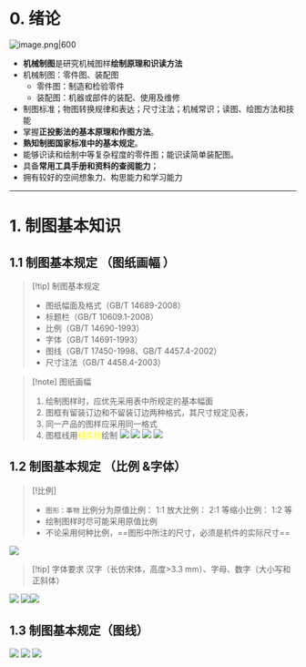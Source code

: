 # 0. 绪论 
![image.png|600](https://fig-1321973591.cos.ap-nanjing.myqcloud.com/20250317091257.png)

- **机械制图**是研究机械图样**绘制原理和识读方法**
- 机械制图：零件图、装配图 
	- 零件图：制造和检验零件
	- 装配图：机器或部件的装配、使用及维修
- 制图标准；物图转换规律和表达；尺寸注法；机械常识；读图、绘图方法和技能
- 掌握**正投影法的基本原理和作图方法**。
- **熟知制图国家标准中的基本规定**。
- 能够识读和绘制中等复杂程度的零件图；能识读简单装配图。 
- 具备**常用工具手册和资料的查阅能力**；
- 拥有较好的空间想象力、构思能力和学习能力
---
# 1. 制图基本知识 
## 1.1 制图基本规定 （图纸画幅 ）
>[!tip] 制图基本规定 
> - 图纸幅面及格式（GB/T 14689-2008） 
> - 标题栏（GB/T 10609.1-2008） 
> - 比例（GB/T 14690-1993）
> - 字体（GB/T 14691-1993） 
> - 图线（GB/T 17450-1998、GB/T 4457.4-2002） 
> - 尺寸注法（GB/T 4458.4-2003）

>[!note] 图纸画幅 
> 1. 绘制图样时，应优先采用表中所规定的基本幅面
> 2. 图框有留装订边和不留装订边两种格式，其尺寸规定见表，
> 3. 同一产品的图样应采用同一格式
> 4. 图框线用<font color="#ffff00">粗实线</font>绘制
![](https://office-imm-tmp-cn-beijing.oss-cn-beijing.aliyuncs.com/shapes%2Fa71dc25fba734cb1948258a2e69e56b977d52ecc%2Fcc98a933ddb449229a6438046a0fc9dac012dcdc?Expires=1742169599&OSSAccessKeyId=LTAI4FscTKTKuVw4DGJZtm3S&Signature=X6dxHBpRQSeNK9etDIKH1IICOBk%3D)
![](https://office-imm-tmp-cn-beijing.oss-cn-beijing.aliyuncs.com/shapes%2Fa71dc25fba734cb1948258a2e69e56b977d52ecc%2F99198680c679aa29101e94e69a0d639fd83fb8b0?Expires=1742169599&OSSAccessKeyId=LTAI4FscTKTKuVw4DGJZtm3S&Signature=8qCfzEcMdTLXazqAvNitvfBMYFQ%3D)
![](https://office-imm-tmp-cn-beijing.oss-cn-beijing.aliyuncs.com/shapes%2Fa71dc25fba734cb1948258a2e69e56b977d52ecc%2F6e72820277fbe25ad56db5c579a4bd7227488c2e?Expires=1742169599&OSSAccessKeyId=LTAI4FscTKTKuVw4DGJZtm3S&Signature=nxYO4hbmcXkAFBHa1IGIeY5KCo8%3D)
![](https://office-imm-tmp-cn-beijing.oss-cn-beijing.aliyuncs.com/shapes%2Fa71dc25fba734cb1948258a2e69e56b977d52ecc%2F809ad249ac4b799157b70ae8fa1e16f7dcac0fcd?Expires=1742169599&OSSAccessKeyId=LTAI4FscTKTKuVw4DGJZtm3S&Signature=ZhFYbsFlznmKMuYnbEv2g7n5U5k%3D)

## 1.2 制图基本规定 （比例 &字体）
>[!比例]
> - `图形：事物` 比例分为原值比例： 1∶1 放大比例： 2∶1 等缩小比例： 1∶2 等
> - 绘制图样时尽可能采用原值比例
> - 不论采用何种比例，==图形中所注的尺寸，必须是机件的实际尺寸==

![](https://office-imm-tmp-cn-beijing.oss-cn-beijing.aliyuncs.com/shapes%2Ff358ed5d2f94e3c5ae196614e4f5230461e55f44%2Fb541565189bb105c19024031b74ed5f2dc7ac688?Expires=1742169599&OSSAccessKeyId=LTAI4FscTKTKuVw4DGJZtm3S&Signature=04KdvUVmp3cWY%2B08ZIr8rWZ0Nv0%3D)

>[!tip] 字体要求 
> 汉字（长仿宋体，高度>3.3 mm）、字母、数字（大小写和正斜体）

![](https://office-imm-tmp-cn-beijing.oss-cn-beijing.aliyuncs.com/shapes%2Ff358ed5d2f94e3c5ae196614e4f5230461e55f44%2F291a8db876359870b95a9899fbd71894a667ac58?Expires=1742169599&OSSAccessKeyId=LTAI4FscTKTKuVw4DGJZtm3S&Signature=6whEmswVv%2BvHVNWvqeLJ7QdYacQ%3D)
![](https://office-imm-tmp-cn-beijing.oss-cn-beijing.aliyuncs.com/shapes%2Ff358ed5d2f94e3c5ae196614e4f5230461e55f44%2F266a78933390feb25356716fee582d022759d461?Expires=1742169599&OSSAccessKeyId=LTAI4FscTKTKuVw4DGJZtm3S&Signature=Bm2rfoIjE1fJtl8hhviZvR25wsc%3D)![](https://office-imm-tmp-cn-beijing.oss-cn-beijing.aliyuncs.com/shapes%2Ff358ed5d2f94e3c5ae196614e4f5230461e55f44%2Fbae57446b7130c21cbae9d616f1848c6acd10b94?Expires=1742169599&OSSAccessKeyId=LTAI4FscTKTKuVw4DGJZtm3S&Signature=Qe6giz1XbV5vMHEDrrp7Jy7gaFY%3D)
## 1.3 制图基本规定（图线）
![](https://office-imm-tmp-cn-beijing.oss-cn-beijing.aliyuncs.com/shapes%2Faacb3eb8ebc2733ae588d3b55757b93687900916%2F506966db7b661f9ebab0b81ca1e54efaf26f4078?Expires=1742169599&OSSAccessKeyId=LTAI4FscTKTKuVw4DGJZtm3S&Signature=NPe5rwZUKDBhXV6z%2BzNOD3Pcwqc%3D)
![](https://office-imm-tmp-cn-beijing.oss-cn-beijing.aliyuncs.com/shapes%2Faacb3eb8ebc2733ae588d3b55757b93687900916%2F90d5316ce97eeb23b5727255c125d7f8a242e71e?Expires=1742169599&OSSAccessKeyId=LTAI4FscTKTKuVw4DGJZtm3S&Signature=D3mAuL3YbYiGdpBmO76zW4Kw%2Bbs%3D)
![](https://office-imm-tmp-cn-beijing.oss-cn-beijing.aliyuncs.com/shapes%2Faacb3eb8ebc2733ae588d3b55757b93687900916%2Ff23df4bddbdac07631dd7f0c9dc1ee15699e1721?Expires=1742169599&OSSAccessKeyId=LTAI4FscTKTKuVw4DGJZtm3S&Signature=4HHVx1V7UXRTfI1FTccWE8%2FE%2F0o%3D)
